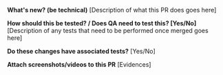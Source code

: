**What's new? (be technical)**
[Description of what this PR does goes here]


**How should this be tested? / Does QA need to test this? [Yes/No]**
[Description of any tests that need to be performed once merged goes here]

**Do these changes have associated tests?**
[Yes/No]

**Attach screenshots/videos to this PR**
[Evidences]

